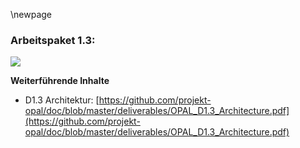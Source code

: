\newpage

### Arbeitspaket 1.3: 

![](../Medien/AP1-3-ArchitekturUrspruenglich.png)

**Weiterführende Inhalte**

* D1.3 Architektur: [https://github.com/projekt-opal/doc/blob/master/deliverables/OPAL_D1.3_Architecture.pdf](https://github.com/projekt-opal/doc/blob/master/deliverables/OPAL_D1.3_Architecture.pdf)


